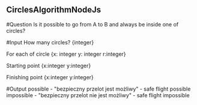 ## CirclesAlgorithmNodeJs

#Question
Is it possible to go from A to B and always be inside one of circles? 

#Input
How many circles? {integer}

For each of circle {x: integer y: integer r:integer}

Starting point {x:integer y:integer}

Finishing point {x:integer y:integer}

#Output
possible - "bezpieczny przelot jest możliwy" - safe flight possible
impossible - "bezpieczny przelot nie jest możliwy" - safe flight impossible

